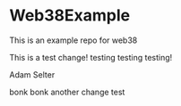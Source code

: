 # Web38Example
This is an example repo for web38


This is a test change! testing testing testing! 

Adam Selter

bonk bonk another change test